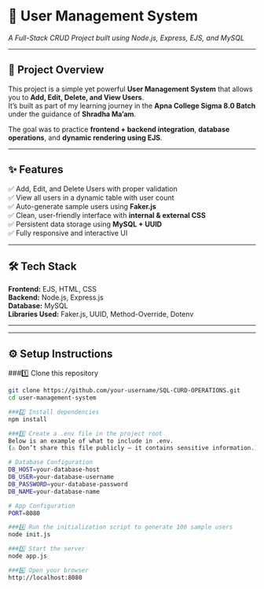 # 🧩 User Management System  
_A Full-Stack CRUD Project built using Node.js, Express, EJS, and MySQL_

---

## 🚀 Project Overview  
This project is a simple yet powerful **User Management System** that allows you to **Add, Edit, Delete, and View Users**.  
It’s built as part of my learning journey in the **Apna College Sigma 8.0 Batch** under the guidance of **Shradha Ma’am**.

The goal was to practice **frontend + backend integration**, **database operations**, and **dynamic rendering using EJS**.

---

## ✨ Features  
✅ Add, Edit, and Delete Users with proper validation  
✅ View all users in a dynamic table with user count  
✅ Auto-generate sample users using **Faker.js**  
✅ Clean, user-friendly interface with **internal & external CSS**  
✅ Persistent data storage using **MySQL + UUID**  
✅ Fully responsive and interactive UI  

---

## 🛠️ Tech Stack  
**Frontend:** EJS, HTML, CSS  
**Backend:** Node.js, Express.js  
**Database:** MySQL  
**Libraries Used:** Faker.js, UUID, Method-Override, Dotenv  

---


---

## ⚙️ Setup Instructions  

###1️⃣  Clone this repository  
   ```bash
   git clone https://github.com/your-username/SQL-CURD-OPERATIONS.git
   cd user-management-system

###2️⃣ Install dependencies
   npm install

###3️⃣ Create a .env file in the project root
   Below is an example of what to include in .env.
   (⚠️ Don’t share this file publicly — it contains sensitive information.)

   # Database Configuration
   DB_HOST=your-database-host
   DB_USER=your-database-username
   DB_PASSWORD=your-database-password
   DB_NAME=your-database-name

   # App Configuration
   PORT=8080

###4️⃣ Run the initialization script to generate 100 sample users
   node init.js

###5️⃣ Start the server
   node app.js

###6️⃣ Open your browser
   http://localhost:8080